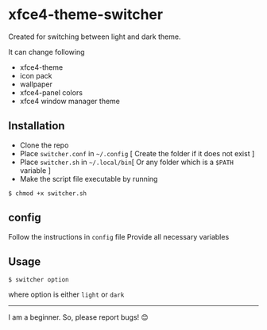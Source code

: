 # xfce4-theme-switcher

Created for switching between light and dark theme.

It can change following

 - xfce4-theme
 - icon pack
 - wallpaper
 - xfce4-panel colors
 - xfce4 window manager theme

## Installation
- Clone the repo
- Place `switcher.conf`  in  `~/.config` [ Create the folder if it does not exist ]
- Place `switcher.sh` in `~/.local/bin`[ Or any folder which is a `$PATH` variable ]
- Make the script file executable by running
```
$ chmod +x switcher.sh
```

## config

Follow the instructions in `config` file
Provide all necessary variables

## Usage

```
$ switcher option
```
where option is either `light` or `dark`

---
I am a beginner. So, please report bugs! 😊
